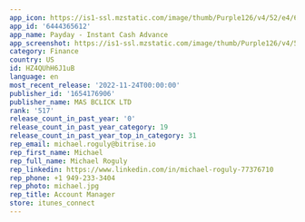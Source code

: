 ```yaml
---
app_icon: https://is1-ssl.mzstatic.com/image/thumb/Purple126/v4/52/e4/66/52e46646-8d91-289c-3414-705d6cd4d310/AppIcon-1x_U007emarketing-0-7-0-85-220-0.png/1024x1024bb.png
app_id: '6444365612'
app_name: Payday - Instant Cash Advance
app_screenshot: https://is1-ssl.mzstatic.com/image/thumb/Purple126/v4/53/e0/90/53e0905b-2e3f-dbfb-7183-65afaecde9bd/431a8647-c501-4806-9b36-b74ea6014301_1.png/1284x2778bb.png
category: Finance
country: US
id: HZ4QUhH6J1uB
language: en
most_recent_release: '2022-11-24T00:00:00'
publisher_id: '1654176906'
publisher_name: MAS BCLICK LTD
rank: '517'
release_count_in_past_year: '0'
release_count_in_past_year_category: 19
release_count_in_past_year_top_in_category: 31
rep_email: michael.roguly@bitrise.io
rep_first_name: Michael
rep_full_name: Michael Roguly
rep_linkedin: https://www.linkedin.com/in/michael-roguly-77376710
rep_phone: +1 949-233-3404
rep_photo: michael.jpg
rep_title: Account Manager
store: itunes_connect
---
```

